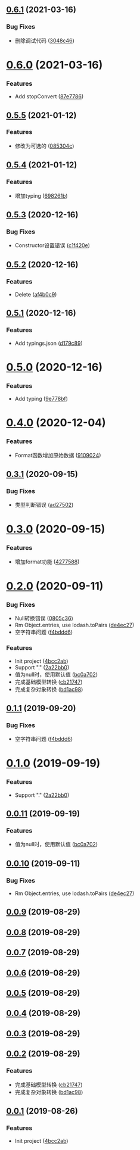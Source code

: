 ## [0.6.1](https://github.com/bugszhou/data-model-service/compare/v0.6.0...v0.6.1) (2021-03-16)


### Bug Fixes

* 删除调试代码 ([3048c46](https://github.com/bugszhou/data-model-service/commit/3048c46b4705bb93a8d6460b4648379a9ab82c65))



# [0.6.0](https://github.com/bugszhou/data-model-service/compare/v0.5.5...v0.6.0) (2021-03-16)


### Features

* Add stopConvert ([87e7786](https://github.com/bugszhou/data-model-service/commit/87e7786a20a034923d1ddb8e0c60204957c489e9))



## [0.5.5](https://github.com/bugszhou/data-model-service/compare/v0.5.4...v0.5.5) (2021-01-12)


### Features

* 修改为可选的 ([085304c](https://github.com/bugszhou/data-model-service/commit/085304c15d98c54db12fe9d1ca6b08afa56b9beb))



## [0.5.4](https://github.com/bugszhou/data-model-service/compare/v0.5.3...v0.5.4) (2021-01-12)


### Features

* 增加typing ([698261b](https://github.com/bugszhou/data-model-service/commit/698261b861b30a0f12d24eeb2bd7b63f7ba1dd88))



## [0.5.3](https://github.com/bugszhou/data-model-service/compare/v0.5.2...v0.5.3) (2020-12-16)


### Bug Fixes

* Constructor设置错误 ([c1f420e](https://github.com/bugszhou/data-model-service/commit/c1f420e470dc64f99ed58966bbc6d483a4ddb642))



## [0.5.2](https://github.com/bugszhou/data-model-service/compare/v0.5.1...v0.5.2) (2020-12-16)


### Features

* Delete ([af4b0c9](https://github.com/bugszhou/data-model-service/commit/af4b0c910458dfa8881167f11578f030eb6ee800))



## [0.5.1](https://github.com/bugszhou/data-model-service/compare/v0.5.0...v0.5.1) (2020-12-16)


### Features

* Add typings.json ([d179c89](https://github.com/bugszhou/data-model-service/commit/d179c89f8880200446a407ab2fd64191fd6605b2))



# [0.5.0](https://github.com/bugszhou/data-model-service/compare/v0.4.0...v0.5.0) (2020-12-16)


### Features

* Add typing ([9e778bf](https://github.com/bugszhou/data-model-service/commit/9e778bf3a7f807d654b01dc8da9470658f3632f8))



# [0.4.0](https://github.com/bugszhou/data-model-service/compare/v0.3.1...v0.4.0) (2020-12-04)


### Features

* Format函数增加原始数据 ([9109024](https://github.com/bugszhou/data-model-service/commit/910902403f8ee34a471e36d4e882fd21808fab50))



## [0.3.1](https://github.com/bugszhou/data-model-service/compare/v0.3.0...v0.3.1) (2020-09-15)


### Bug Fixes

* 类型判断错误 ([ad27502](https://github.com/bugszhou/data-model-service/commit/ad2750278f066da14c85948aedcb539f51be170d))



# [0.3.0](https://github.com/bugszhou/data-model-service/compare/v0.2.0...v0.3.0) (2020-09-15)


### Features

* 增加format功能 ([4277588](https://github.com/bugszhou/data-model-service/commit/4277588a4442fc7598f1e63044d09a34afc68c21))



# [0.2.0](https://github.com/bugszhou/data-model-service/compare/4bcc2aba73863bdbcc3b89cd808230ed02737c06...v0.2.0) (2020-09-11)


### Bug Fixes

* Null转换错误 ([0805c36](https://github.com/bugszhou/data-model-service/commit/0805c36690ab967bebd4f8e16c9cfa438a5269dd))
* Rm Object.entries, use lodash.toPairs ([de4ec27](https://github.com/bugszhou/data-model-service/commit/de4ec27dd712a1fb9b6089c41a5a1b877b7e9e9c))
* 空字符串问题 ([f4bddd6](https://github.com/bugszhou/data-model-service/commit/f4bddd630c83154f946d3f86e0e7bc6a61a8deac))


### Features

* Init project ([4bcc2ab](https://github.com/bugszhou/data-model-service/commit/4bcc2aba73863bdbcc3b89cd808230ed02737c06))
* Support "." ([2a22bb0](https://github.com/bugszhou/data-model-service/commit/2a22bb0d355dc48c9d80976d0afa3dbc06d4d734))
* 值为null时，使用默认值 ([bc0a702](https://github.com/bugszhou/data-model-service/commit/bc0a70257b47e423c06f4e73b98c8c5c30bf9f38))
* 完成基础模型转换 ([cb21747](https://github.com/bugszhou/data-model-service/commit/cb21747c4d1a496e4e617a5d23bd0d191aa12aa1))
* 完成复杂对象转换 ([bd1ac98](https://github.com/bugszhou/data-model-service/commit/bd1ac98a882be45af5de87ccea5ca451134a9cb6))



<a name="0.1.1"></a>
## [0.1.1](https://github.com/bugszhou/data-model-service/compare/v0.1.0...v0.1.1) (2019-09-20)


### Bug Fixes

* 空字符串问题 ([f4bddd6](https://github.com/bugszhou/data-model-service/commit/f4bddd6))



<a name="0.1.0"></a>
# [0.1.0](https://github.com/bugszhou/data-model-service/compare/v0.0.11...v0.1.0) (2019-09-19)


### Features

* Support "." ([2a22bb0](https://github.com/bugszhou/data-model-service/commit/2a22bb0))



<a name="0.0.11"></a>
## [0.0.11](https://github.com/bugszhou/data-model-service/compare/v0.0.10...v0.0.11) (2019-09-19)


### Features

* 值为null时，使用默认值 ([bc0a702](https://github.com/bugszhou/data-model-service/commit/bc0a702))



<a name="0.0.10"></a>
## [0.0.10](https://github.com/bugszhou/data-model-service/compare/v0.0.9...v0.0.10) (2019-09-11)


### Bug Fixes

* Rm Object.entries, use lodash.toPairs ([de4ec27](https://github.com/bugszhou/data-model-service/commit/de4ec27))



<a name="0.0.9"></a>
## [0.0.9](https://github.com/bugszhou/data-model-service/compare/v0.0.8...v0.0.9) (2019-08-29)



<a name="0.0.8"></a>
## [0.0.8](https://github.com/bugszhou/data-model-service/compare/v0.0.7...v0.0.8) (2019-08-29)



<a name="0.0.7"></a>
## [0.0.7](https://github.com/bugszhou/data-model-service/compare/v0.0.6...v0.0.7) (2019-08-29)



<a name="0.0.6"></a>
## [0.0.6](https://github.com/bugszhou/data-model-service/compare/v0.0.5...v0.0.6) (2019-08-29)



<a name="0.0.5"></a>
## [0.0.5](https://github.com/bugszhou/data-model-service/compare/v0.0.4...v0.0.5) (2019-08-29)



<a name="0.0.4"></a>
## [0.0.4](https://github.com/bugszhou/data-model-service/compare/v0.0.3...v0.0.4) (2019-08-29)



<a name="0.0.3"></a>
## [0.0.3](https://github.com/bugszhou/data-model-service/compare/v0.0.2...v0.0.3) (2019-08-29)



<a name="0.0.2"></a>
## [0.0.2](https://github.com/bugszhou/data-model-service/compare/v0.0.1...v0.0.2) (2019-08-29)


### Features

* 完成基础模型转换 ([cb21747](https://github.com/bugszhou/data-model-service/commit/cb21747))
* 完成复杂对象转换 ([bd1ac98](https://github.com/bugszhou/data-model-service/commit/bd1ac98))



<a name="0.0.1"></a>
## [0.0.1](https://github.com/bugszhou/data-model-service/compare/4bcc2ab...v0.0.1) (2019-08-26)


### Features

* Init project ([4bcc2ab](https://github.com/bugszhou/data-model-service/commit/4bcc2ab))



